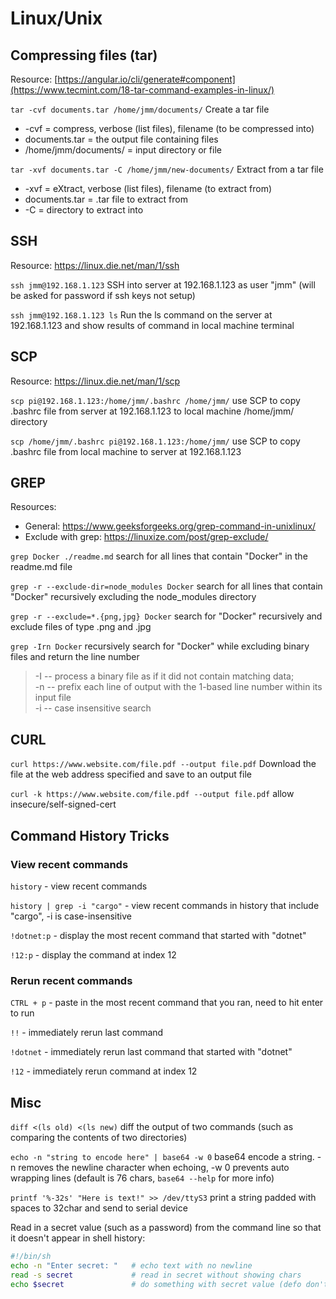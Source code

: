 # Linux/Unix

## Compressing files (tar)

Resource: [https://angular.io/cli/generate#component](https://www.tecmint.com/18-tar-command-examples-in-linux/)

`tar -cvf documents.tar /home/jmm/documents/` Create a tar file 
- -cvf = compress, verbose (list files), filename (to be compressed into)
- documents.tar = the output file containing files
- /home/jmm/documents/ = input directory or file

`tar -xvf documents.tar -C /home/jmm/new-documents/` Extract from a tar file
- -xvf = eXtract, verbose (list files), filename (to extract from)
- documents.tar = .tar file to extract from
- -C = directory to extract into

## SSH

Resource: https://linux.die.net/man/1/ssh

`ssh jmm@192.168.1.123` SSH into server at 192.168.1.123 as user "jmm" (will be asked for password if ssh keys not setup)

`ssh jmm@192.168.1.123 ls` Run the ls command on the server at 192.168.1.123 and show results of command in local machine terminal

## SCP

Resource: https://linux.die.net/man/1/scp

`scp pi@192.168.1.123:/home/jmm/.bashrc /home/jmm/` use SCP to copy .bashrc file from server at 192.168.1.123 to local machine /home/jmm/ directory

`scp /home/jmm/.bashrc pi@192.168.1.123:/home/jmm/` use SCP to copy .bashrc file from local machine to server at 192.168.1.123

## GREP

Resources:

- General: https://www.geeksforgeeks.org/grep-command-in-unixlinux/
- Exclude with grep: https://linuxize.com/post/grep-exclude/

`grep Docker ./readme.md` search for all lines that contain "Docker" in the readme.md file

`grep -r --exclude-dir=node_modules Docker` search for all lines that contain "Docker" recursively excluding the node_modules directory

`grep -r --exclude=*.{png,jpg} Docker` search for "Docker" recursively and exclude files of type .png and .jpg

`grep -Irn Docker` recursively search for "Docker" while excluding binary files and return the line number

> -I -- process a binary file as if it did not contain matching data;  
> -n -- prefix each line of output with the 1-based line number within its input file  
> -i -- case insensitive search

## CURL

`curl https://www.website.com/file.pdf --output file.pdf` Download the file at the web address specified and save to an output file

`curl -k https://www.website.com/file.pdf --output file.pdf` allow insecure/self-signed-cert

## Command History Tricks

### View recent commands

`history` - view recent commands

`history | grep -i "cargo"` - view recent commands in history that include "cargo", -i is case-insensitive

`!dotnet:p` - display the most recent command that started with "dotnet"

`!12:p` - display the command at index 12

### Rerun recent commands

`CTRL + p` - paste in the most recent command that you ran, need to hit enter to run

`!!` - immediately rerun last command

`!dotnet` - immediately rerun last command that started with "dotnet"

`!12` - immediately rerun command at index 12

## Misc
`diff <(ls old) <(ls new)` diff the output of two commands (such as comparing the contents of two directories)

`echo -n "string to encode here" | base64 -w 0` base64 encode a string. -n removes the newline character when echoing, -w 0 prevents auto wrapping lines (default is 76 chars, `base64 --help` for more info)

`printf '%-32s' "Here is text!" >> /dev/ttyS3` print a string padded with spaces to 32char and send to serial device

Read in a secret value (such as a password) from the command line so that it doesn't appear in shell history:
```sh
#!/bin/sh
echo -n "Enter secret: "   # echo text with no newline
read -s secret             # read in secret without showing chars
echo $secret               # do something with secret value (defo don't echo it)
```
